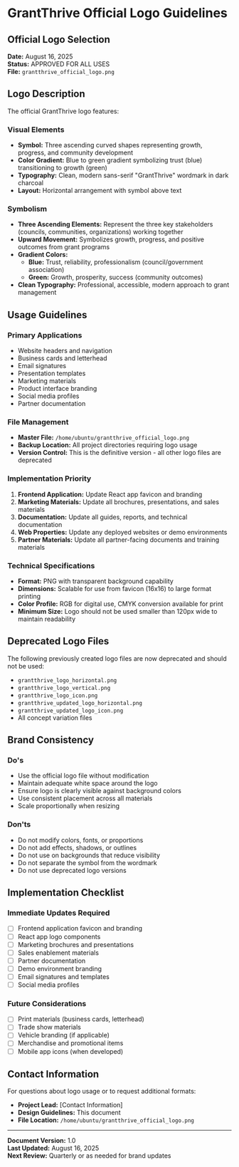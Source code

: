 # GrantThrive Official Logo Guidelines

## Official Logo Selection

**Date:** August 16, 2025  
**Status:** APPROVED FOR ALL USES  
**File:** `grantthrive_official_logo.png`

## Logo Description

The official GrantThrive logo features:

### **Visual Elements**
- **Symbol:** Three ascending curved shapes representing growth, progress, and community development
- **Color Gradient:** Blue to green gradient symbolizing trust (blue) transitioning to growth (green)
- **Typography:** Clean, modern sans-serif "GrantThrive" wordmark in dark charcoal
- **Layout:** Horizontal arrangement with symbol above text

### **Symbolism**
- **Three Ascending Elements:** Represent the three key stakeholders (councils, communities, organizations) working together
- **Upward Movement:** Symbolizes growth, progress, and positive outcomes from grant programs
- **Gradient Colors:** 
  - **Blue:** Trust, reliability, professionalism (council/government association)
  - **Green:** Growth, prosperity, success (community outcomes)
- **Clean Typography:** Professional, accessible, modern approach to grant management

## Usage Guidelines

### **Primary Applications**
- Website headers and navigation
- Business cards and letterhead
- Email signatures
- Presentation templates
- Marketing materials
- Product interface branding
- Social media profiles
- Partner documentation

### **File Management**
- **Master File:** `/home/ubuntu/grantthrive_official_logo.png`
- **Backup Location:** All project directories requiring logo usage
- **Version Control:** This is the definitive version - all other logo files are deprecated

### **Implementation Priority**
1. **Frontend Application:** Update React app favicon and branding
2. **Marketing Materials:** Update all brochures, presentations, and sales materials
3. **Documentation:** Update all guides, reports, and technical documentation
4. **Web Properties:** Update any deployed websites or demo environments
5. **Partner Materials:** Update all partner-facing documents and training materials

### **Technical Specifications**
- **Format:** PNG with transparent background capability
- **Dimensions:** Scalable for use from favicon (16x16) to large format printing
- **Color Profile:** RGB for digital use, CMYK conversion available for print
- **Minimum Size:** Logo should not be used smaller than 120px wide to maintain readability

## Deprecated Logo Files

The following previously created logo files are now deprecated and should not be used:
- `grantthrive_logo_horizontal.png`
- `grantthrive_logo_vertical.png`
- `grantthrive_logo_icon.png`
- `grantthrive_updated_logo_horizontal.png`
- `grantthrive_updated_logo_icon.png`
- All concept variation files

## Brand Consistency

### **Do's**
- Use the official logo file without modification
- Maintain adequate white space around the logo
- Ensure logo is clearly visible against background colors
- Use consistent placement across all materials
- Scale proportionally when resizing

### **Don'ts**
- Do not modify colors, fonts, or proportions
- Do not add effects, shadows, or outlines
- Do not use on backgrounds that reduce visibility
- Do not separate the symbol from the wordmark
- Do not use deprecated logo versions

## Implementation Checklist

### **Immediate Updates Required**
- [ ] Frontend application favicon and branding
- [ ] React app logo components
- [ ] Marketing brochures and presentations
- [ ] Sales enablement materials
- [ ] Partner documentation
- [ ] Demo environment branding
- [ ] Email signatures and templates
- [ ] Social media profiles

### **Future Considerations**
- [ ] Print materials (business cards, letterhead)
- [ ] Trade show materials
- [ ] Vehicle branding (if applicable)
- [ ] Merchandise and promotional items
- [ ] Mobile app icons (when developed)

## Contact Information

For questions about logo usage or to request additional formats:
- **Project Lead:** [Contact Information]
- **Design Guidelines:** This document
- **File Location:** `/home/ubuntu/grantthrive_official_logo.png`

---

**Document Version:** 1.0  
**Last Updated:** August 16, 2025  
**Next Review:** Quarterly or as needed for brand updates

